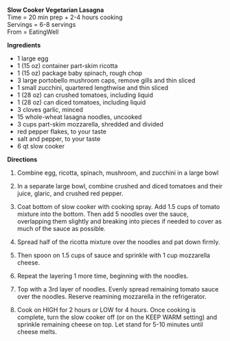 **Slow Cooker Vegetarian Lasagna** \
Time = 20 min prep + 2-4 hours cooking \
Servings = 6-8 servings \
From = EatingWell

**Ingredients**

- 1 large egg
- 1 (15 oz) container part-skim ricotta
- 1 (15 oz) package baby spinach, rough chop
- 3 large portobello mushroom caps, remove gills and thin sliced
- 1 small zucchini, quartered lengthwise and thin sliced
- 1 (28 oz) can crushed tomatoes, including liquid
- 1 (28 oz) can diced tomatoes, including liquid
- 3 cloves garlic, minced
- 15 whole-wheat lasagna noodles, uncooked
- 3 cups part-skim mozzarella, shredded and divided
- red pepper flakes, to your taste
- salt and pepper, to your taste
- 6 qt slow cooker 


**Directions**

1. Combine egg, ricotta, spinach, mushroom, and zucchini in a large bowl

2. In a separate large bowl, combine crushed and diced tomatoes and their juice, glaric, and crushed red pepper. 

3. Coat bottom of slow cooker with cooking spray. Add 1.5 cups of tomato mixture into the bottom. Then add 5 noodles over the sauce, overlapping them slightly and breaking into pieces if needed to cover as much of the sauce as possible. 

4. Spread half of the ricotta mixture over the noodles and pat down firmly. 

5. Then spoon on 1.5 cups of sauce and sprinkle with 1 cup mozzarella cheese. 

6. Repeat the layering 1 more time, beginning with the noodles. 

7. Top with a 3rd layer of noodles. Evenly spread remaining tomato sauce over the noodles. Reserve reamining mozzarella in the refrigerator. 

8. Cook on HIGH for 2 hours or LOW for 4 hours. Once cooking is complete, turn the slow cooker off (or on the KEEP WARM setting) and sprinkle remaining cheese on top. Let stand for 5-10 minutes until cheese melts. 
